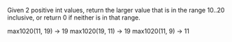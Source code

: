 Given 2 positive int values, return the larger value that is in the range 10..20 inclusive, or return 0 if neither is in that range.


max1020(11, 19) → 19
max1020(19, 11) → 19
max1020(11, 9) → 11
